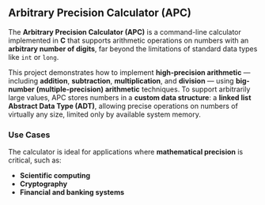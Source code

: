 ## Arbitrary Precision Calculator (APC)

The **Arbitrary Precision Calculator (APC)** is a command-line calculator implemented in **C** that supports arithmetic operations on numbers with an **arbitrary number of digits**, far beyond the limitations of standard data types like `int` or `long`.

This project demonstrates how to implement **high-precision arithmetic** — including **addition**, **subtraction**, **multiplication**, and **division** — using **big-number (multiple-precision) arithmetic** techniques. To support arbitrarily large values, APC stores numbers in a **custom data structure**: a **linked list Abstract Data Type (ADT)**, allowing precise operations on numbers of virtually any size, limited only by available system memory.

### Use Cases
The calculator is ideal for applications where **mathematical precision** is critical, such as:

- **Scientific computing**
- **Cryptography**
- **Financial and banking systems**
